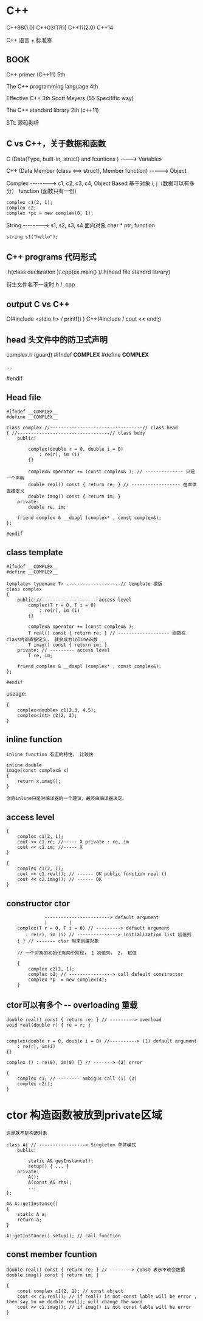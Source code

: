 # C++

C++98(1.0)
C++03(TR1)
C++11(2.0)
C++14

C++ 语言 + 标准库

## BOOK 

C++ primer (C++11) 5th

The C++ programming language 4th

Effective C++ 3th Scott Meyers (55 Specifific way)

The C++ standard library 2th (c++11)

STL 源码剥析

## C vs C++，关于数据和函数

C (Data(Type, built-in, struct) and fcuntions ) ---->  Variables

C++ (Data Member (class <==> struct), Member function) -----> Object

Complex --------> c1, c2, c3, c4,  Object Based 基于对象
    i, j（数据可以有多分）
    function (函数只有一份)

    complex c1(2, 1);
    complex c2;
    complex *pc = new complex(0, 1);

String --------> s1, s2, s3, s4 面向对象
    char * ptr;
    function

    string s1("hello");


## C++ programs 代码形式

.h(class declaration )/.cpp(ex.main() )/.h(head file standrd library)

衍生文件名不一定时.h / .cpp

## output C vs C++

C(#include <stdio.h> / printf() ) 
C++(#include <iostream> / cout << endl;)

## head 头文件中的防卫式声明

complex.h (guard)
#ifndef __COMPLEX__
#define __COMPLEX__

....

#endif

## Head file

    #ifndef __COMPLEX__
    #define __COMPLEX__

    class complex //----------------------------------// class head
    { //----------------------------------// class body
        public:

            complex(double r = 0, double i = 0)
                : re(r), im (i)
            {}

            complex& operator += (const complex& ); // -------------- 只是一个声明
            double real() const { return re; } // ------------------ 在本体直接定义
            double imag() const { return im; } 
        private:
            double re, im; 

        friend complex & __doapl (complex* , const complex&);
    };

    #endif

## class template 

    #ifndef __COMPLEX__
    #define __COMPLEX__

    template< typename T> --------------------// template 模版
    class complex
    {
        public://-------------------- access level 
            complex(T r = 0, T i = 0)
                : re(r), im (i)
            {}

            complex& operator += (const complex& );
            T real() const { return re; } // ------------------- 函数在class内部直接定义， 就会成为inline函数
            T imag() const { return im; } 
        private: // --------- access level 
            T re, im; 

        friend complex & __doapl (complex* , const complex&);
    };

    #endif

useage:
    
    {
        complex<double> c1(2.3, 4.5);
        complex<int> c2(2, 3);
    }
    



    
## inline function

    inline function 有宏的特性， 比较快

    inline double 
    image(const complex& x)
    {
        return x.imag();
    }

    你的inline只是对编译器的一个建议，最终由编译器决定。

## access level 

    {
        complex c1(2, 1);
        cout << c1.re; //----- X private : re, im 
        cout << c1.im; //----- X 
    }

    {
        complex c1(2, 1);
        cout << c1.real(); // ------ OK public function real () 
        cout << c2.imag(); // ------ OK
    }

## constructor ctor
                  ------------------------> default argument  
                  |        | 
        complex(T r = 0, T i = 0) // ---------> default argument 
           : re(r), im (i) // ---------------> initialization list 初值列
        { } // ------- ctor 用来创建对象

        // 一个对象的初始化有两个阶段， 1 初值列， 2， 赋值

        {
            complex c2(2, 1);
            complex c2; // ----------------> call dafault constructor
            complex *p  = new complex(4);
        }

## ctor可以有多个 -- overloading 重载

    double real() const { return re; } // ---------> overload 
    void real(double r) { re = r; } 


    complex(double r = 0, double i = 0) //----------> (1) default argument
        : re(r), im(i)
    {}

    complex () : re(0), im(0) {} // -------> (2) error

    {
        complex c1; // -------- ambigus call (1) (2)
        complex c2();
    }

# ctor 构造函数被放到private区域

    这是就不能构造对象

    class A{ // -----------------> Singleton 单体模式
        public:
        
            static A& geyInstance();
            setup() { ... }
        private:
            A();
            A(const A& rhs);
            ...
    };

    A& A::getInstance() 
    {
        static A a;
        return a;
    }

    A::getInstance().setup(); // call function

## const member fcuntion 


    double real() const { return re; } // --------> const 表示不改变数据
    double imag() const { return im; }

    {
        const complex c1(2, 1); // const object
        cout << c1.real(); // if real() is not const lable will be error , then say to me double real(); will change the word
        cout << c1.imag(); // if imag() is not const lable will be error 
    }

            